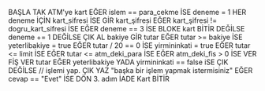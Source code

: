BAŞLA
TAK ATM'ye kart
EĞER islem == para_cekme İSE
    deneme = 1
    HER deneme İÇİN kart_sifresi İSE
        GİR kart_şifresi
        EĞER kart_şifresi != dogru_kart_sifresi İSE
            EĞER deneme == 3 İSE
                BLOKE kart
                BİTİR
            DEĞİLSE
                deneme += 1
        DEĞİLSE
            ÇIK
    AL bakiye
    GİR tutar
    EĞER tutar >= bakiye İSE
        yeterlibakiye = true
        EĞER tutar / 20 == 0 İSE
            yirmininkati = true
            EĞER tutar <= limit İSE
                EĞER tutar <= atm_deki_para İSE
                    EĞER atm_deki_fis > 0 İSE
                        VER FİŞ
                    VER tutar
    EĞER yeterlibakiye YADA yirmininkati == false iSE
        ÇIK
DEĞİLSE
    // işlemi yap.
    ÇIK
YAZ "başka bir işlem yapmak istermisiniz"
EĞER cevap == "Evet" İSE
    DÖN 3. adım
İADE Kart
BİTİR